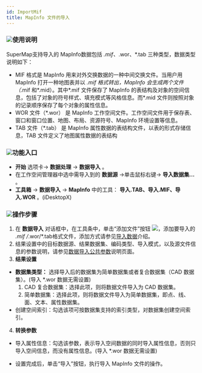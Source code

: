 ```yaml
---
id: ImportMif
title: MapInfo 文件的导入  
---  
```

### ![](../../img/read.gif)使用说明

SuperMap支持导入的 MapInfo数据包括 *.mif、*.wor、*.tab 三种类型，数据类型说明如下：

* MIF 格式是 MapInfo 用来对外交换数据的一种中间交换文件。当用户用 MapInfo 打开一种地图表并以 *.mif 格式转出，MapInfo 会生成两个文件（*.mif 和*.mid）。其中*.mif 文件保存了 MapInfo 的表结构及对象的空间信息，包括了对象的符号样式、填充模式等风格信息。而*.mid 文件则按照对象的记录顺序保存了每个对象的属性信息。
* WOR 文件（*.wor） 是 MapInfo 工作空间文件。工作空间文件用于保存表、窗口和窗口位置、地图、布局、资源符号、MapInfo 环境设置等信息。 
* TAB 文件（*.tab） 是 MapInfo 属性数据的表结构文件，以表的形式存储信息，TAB 文件定义了地图属性数据的表结构 

### ![](../../img/read.gif)功能入口

* **开始** 选项卡-> **数据处理** -> **数据导入** 。
* 在工作空间管理器中选中需导入到的 **数据源** ->单击鼠标右键-> **导入数据集...** 。
* **工具箱** -> **数据导入** -> **MapInfo** 中的工具： **导入.TAB、导入.MIF、导入.WOR** 。(iDesktopX)

### ![](../../img/read.gif)操作步骤

1. 在 **数据导入** 对话框中，在工具条中，单击“添加文件”按钮 ![](../../img/AddBNT.png)，添加要导入的 *.mif /*.wor/*.tab格式文件，添加方式请参见[导入数据](ImportData)介绍。
2. 结果设置中的目标数据源、结果数据集、编码类型、导入模式，以及源文件信息的参数说明，请参见[数据导入公共参数](ParameterSettingDia)说明页面。
3. **结果设置**
  * **数据集类型：** 选择导入后的数据集为简单数据集或者复合数据集（CAD 数据集）。(导入 *.wor 数据无需设置) 
    1. CAD 复合数据集：选择此项，则将数据文件导入为 CAD 数据集。
    2. 简单数据集：选择此项，则将数据文件导入为简单数据集，即点、线、面、文本、属性数据集。
  * 创建空间索引：勾选该项可按数据集支持的索引类型，对数据集创建空间索引。
4. **转换参数**
  * 导入属性信息：勾选该参数，表示导入空间数据的同时导入属性信息，否则只导入空间信息，而没有属性信息。(导入 *.wor 数据无需设置)

* 设置完成后，单击“导入”按钮，执行导入 MapInfo 文件的操作。

